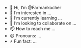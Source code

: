 - 👋 Hi, I’m @Farmankocher
- 👀 I’m interested in ...
- 🌱 I’m currently learning ...
- 💞️ I’m looking to collaborate on ...
- 📫 How to reach me ...
- 😄 Pronouns: ...
- ⚡ Fun fact: ...

<!---
Farmankocher/Farmankocher is a ✨ special ✨ repository because its `README.md` (this file) appears on your GitHub profile.
You can click the Preview link to take a look at your changes.
--->
